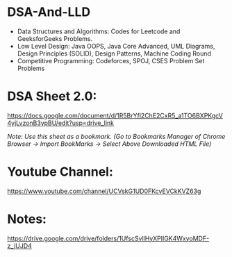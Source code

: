 # DSA-And-LLD

- Data Structures and Algorithms: Codes for Leetcode and GeeksforGeeks Problems.
- Low Level Design: Java OOPS, Java Core Advanced, UML Diagrams, Design Principles (SOLID), Design Patterns, Machine Coding Round
- Competitive Programming: Codeforces, SPOJ, CSES Problem Set Problems

# DSA Sheet 2.0:
https://docs.google.com/document/d/1R5BrYfl2ChE2CxR5_a1TO6BXPKgcV4yjLvzonB3ypBU/edit?usp=drive_link

_Note: Use this sheet as a bookmark. (Go to Bookmarks Manager of Chrome Browser -> Import BookMarks -> Select Above Downloaded HTML File)_

# Youtube Channel: 	
https://www.youtube.com/channel/UCVskG1UD0FKcvEVCkKVZ63g

# Notes:	
https://drive.google.com/drive/folders/1UfscSvllHyXPlIGK4WxyoMDF-z_jUJD4
